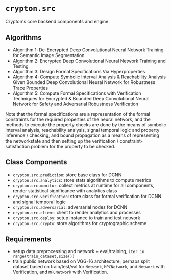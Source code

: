 # `crypton.src`
Crypton's core backend components and engine.

## Algorithms
- Algorithm 1: De-Encrypted Deep Convolutional Neural Network Training for Semantic Image Segmentation
- Algorithm 2: Encrypted Deep Convolutional Neural Network Training and Testing
- Algorithm 3: Design Formal Specifications Via Hyperproperties
- Algorithm 4: Compute Symbolic Interval Analysis & Reachability Analysis Given Bounded Deep Convolutional Neural Network for Robustness Trace Properties
- Algorithm 5: Compute Formal Specifications with Verification Techniques for Encrypted & Bounded Deep Convolutional Neural Network for Safety and Adversarial Robustness Verification


Note that the formal specifications are a representation of the formal constraints for the required properties of the neural network, and the methods to execute the property checks are done by the means of symbolic interval analysis, reachability analysis, signal temporal logic and property inference / checking, and bound propagation as a means of representing the networkstate and then setting up the verification / constraint-satisfaction problem for the property to be checked.



## Class Components
- `crypton.src.prediction`: store base class for DCNN
- `crypton.src.analytics`: store stats algorithms to compute metrics
- `crypton.src.monitor`: collect metrics at runtime for all components, render statistical significance with analytics class
- `crypton.src.verification`: store class for formal verification for DCNN and signal temporal logic
- `crypton.src.adversarial`: adversarial nodes for DCNN
- `crypton.src.client`: client to render analytics and processes
- `crypton.src.deploy`: setup instance to train and test network
- `crypton.src.crypto`: store algorithms for cryptographic scheme



## Requirements
- setup data preprocessing and network + eval/training, `iter in range(train_dataset.size())` 
- train public network based on VGG-16 architecture, perhaps split dataset based on train/test/val for `Network`, `MPCNetwork`, and `Network` with Verification, and `MPCNetwork` with Verification. 

